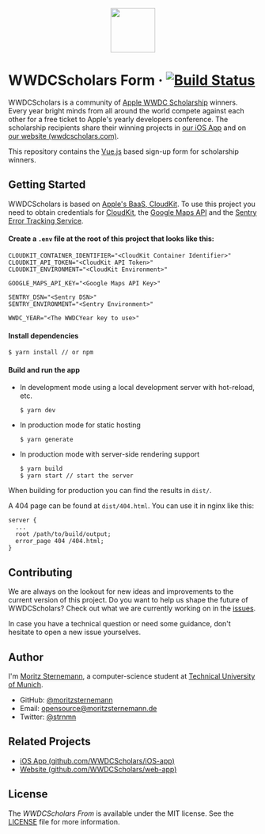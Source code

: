 <p align="center"><a href="https://wwdcscholars.com" target="_blank"><img width="90" height="90" src="https://raw.githubusercontent.com/WWDCScholars/web-form/master/.github/logo.png"></a></p>

# WWDCScholars Form &middot; [![Build Status](https://travis-ci.org/WWDCScholars/web-form.svg)](https://travis-ci.org/WWDCScholars/web-form)
WWDCScholars is a community of [Apple WWDC Scholarship](https://developer.apple.com/wwdc/scholarships/) winners. Every year bright minds from all around the world compete against each other for a free ticket to Apple's yearly developers conference. The scholarship recipients share their winning projects in [our iOS App](https://itunes.apple.com/us/app/scholars-of-wwdc/id999731893?mt=8) and on [our website (wwdcscholars.com)](https://wwdcscholars.com).

This repository contains the [Vue.js](https://vuejs.org) based sign-up form for scholarship winners.

## Getting Started
WWDCScholars is based on [Apple's BaaS, CloudKit](https://developer.apple.com/icloud/cloudkit/). To use this project you need to obtain credentials for [CloudKit](https://developer.apple.com/library/content/documentation/DataManagement/Conceptual/CloudKitQuickStart/Introduction/Introduction.html#//apple_ref/doc/uid/TP40014987), the [Google Maps API](https://developers.google.com/maps/) and the [Sentry Error Tracking Service](https://sentry.io/).

#### Create a `.env` file at the root of this project that looks like this:
```
CLOUDKIT_CONTAINER_IDENTIFIER="<CloudKit Container Identifier>"
CLOUDKIT_API_TOKEN="<CloudKit API Token>"
CLOUDKIT_ENVIRONMENT="<CloudKit Environment>"

GOOGLE_MAPS_API_KEY="<Google Maps API Key>"

SENTRY_DSN="<Sentry DSN>"
SENTRY_ENVIRONMENT="<Sentry Environment>"

WWDC_YEAR="<The WWDCYear key to use>"
```

#### Install dependencies
```
$ yarn install // or npm
```

#### Build and run the app
- In development mode using a local development server with hot-reload, etc.
  ```
  $ yarn dev
  ```
- In production mode for static hosting
  ```
  $ yarn generate
  ```
- In production mode with server-side rendering support
  ```
  $ yarn build
  $ yarn start // start the server
  ```
When building for production you can find the results in `dist/`.

A 404 page can be found at `dist/404.html`. You can use it in nginx like this:
```
server {
  ...
  root /path/to/build/output;
  error_page 404 /404.html;
}
```

## Contributing
We are always on the lookout for new ideas and improvements to the current version of this project. Do you want to help us shape the future of WWDCScholars? Check out what we are currently working on in the [issues](https://github.com/WWDCScholars/web-form).

In case you have a technical question or need some guidance, don't hesitate to open a new issue yourselves.

## Author
I'm [Moritz Sternemann](https://github.com/moritzsternemann), a computer-science student at [Technical University of Munich](https://www.tum.de/).
- GitHub: [@moritzsternemann](https://github.com/moritzsternemann)
- Email: [opensource@moritzsternemann.de](mailto:opensource@moritzsternemann.de)
- Twitter: [@strnmn](https://twitter.com/strnmn)

## Related Projects
- [iOS App (github.com/WWDCScholars/iOS-app)](https://github.com/WWDCScholars/iOS-app)
- [Website (github.com/WWDCScholars/web-app)](https://github.com/WWDCScholars/web-app)

## License
The *WWDCScholars From* is available under the MIT license. See the [LICENSE](https://github.com/WWDCScholars/web-form/blob/master/LICENSE) file for more information.
